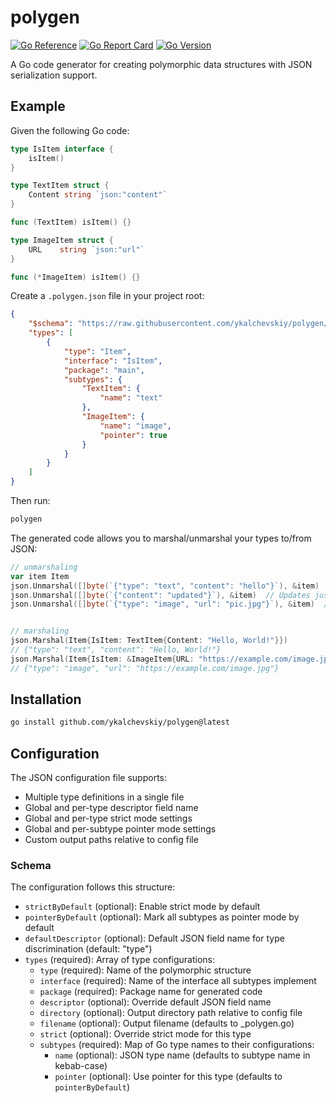 # polygen

[![Go Reference](https://pkg.go.dev/badge/github.com/ykalchevskiy/polygen.svg)](https://pkg.go.dev/github.com/ykalchevskiy/polygen)
[![Go Report Card](https://goreportcard.com/badge/github.com/ykalchevskiy/polygen)](https://goreportcard.com/report/github.com/ykalchevskiy/polygen)
[![Go Version](https://img.shields.io/github/go-mod/go-version/ykalchevskiy/polygen)](https://golang.org/dl/)

A Go code generator for creating polymorphic data structures with JSON serialization support.

## Example

Given the following Go code:

```go
type IsItem interface {
    isItem()
}

type TextItem struct {
    Content string `json:"content"`
}

func (TextItem) isItem() {}

type ImageItem struct {
    URL    string `json:"url"`
}

func (*ImageItem) isItem() {}
```

Create a `.polygen.json` file in your project root:

```json
{
    "$schema": "https://raw.githubusercontent.com/ykalchevskiy/polygen/main/schema.json",
    "types": [
        {
            "type": "Item",
            "interface": "IsItem",
            "package": "main",
            "subtypes": {
                "TextItem": {
                    "name": "text"
                },
                "ImageItem": {
                    "name": "image",
                    "pointer": true
                }
            }
        }
    ]
}
```

Then run:

```bash
polygen
```

The generated code allows you to marshal/unmarshal your types to/from JSON:

```go
// unmarshaling
var item Item
json.Unmarshal([]byte(`{"type": "text", "content": "hello"}`), &item)
json.Unmarshal([]byte(`{"content": "updated"}`), &item)  // Updates just content
json.Unmarshal([]byte(`{"type": "image", "url": "pic.jpg"}`), &item)  // Changes type


// marshaling
json.Marshal(Item{IsItem: TextItem{Content: "Hello, World!"}})
// {"type": "text", "content": "Hello, World!"}
json.Marshal(Item{IsItem: &ImageItem{URL: "https://example.com/image.jpg"}})
// {"type": "image", "url": "https://example.com/image.jpg"}
```

## Installation

```bash
go install github.com/ykalchevskiy/polygen@latest
```

## Configuration

The JSON configuration file supports:

- Multiple type definitions in a single file
- Global and per-type descriptor field name
- Global and per-type strict mode settings
- Global and per-subtype pointer mode settings
- Custom output paths relative to config file

### Schema

The configuration follows this structure:

- `strictByDefault` (optional): Enable strict mode by default
- `pointerByDefault` (optional): Mark all subtypes as pointer mode by default
- `defaultDescriptor` (optional): Default JSON field name for type discrimination (default: "type")
- `types` (required): Array of type configurations:
  - `type` (required): Name of the polymorphic structure
  - `interface` (required): Name of the interface all subtypes implement
  - `package` (required): Package name for generated code
  - `descriptor` (optional): Override default JSON field name
  - `directory` (optional): Output directory path relative to config file
  - `filename` (optional): Output filename (defaults to <type>_polygen.go)
  - `strict` (optional): Override strict mode for this type
  - `subtypes` (required): Map of Go type names to their configurations:
    - `name` (optional): JSON type name (defaults to subtype name in kebab-case)
    - `pointer` (optional): Use pointer for this type (defaults to `pointerByDefault`)

